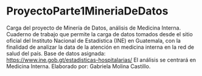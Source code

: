 # ProyectoParte1MineriaDeDatos
Carga del proyecto de Minería de Datos, análisis de Medicina Interna.
Cuaderno de trabajo que permite la carga de datos tomados desde el sitio oficial del Instituto Nacional de Estadística (INE) en Guatemala, con la finalidad de analizar la data de la atención en medicina interna en la red de salud del país.
Base de datos asignada: https://www.ine.gob.gt/estadisticas-hospitalarias/ 
El análisis se centrará en Medicina Interna.
Elaborado por: Gabriela Molina Castillo.
